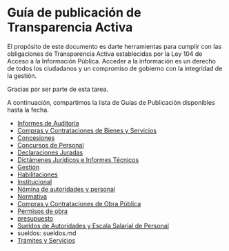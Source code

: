 
# Guía de publicación de Transparencia Activa
      

El propósito de este documento es darte herramientas para cumplir con las obligaciones de Transparencia Activa 
establecidas por la Ley 104 de Acceso a la Información Pública. Acceder a la información es un derecho de todos 
los ciudadanos y un compromiso de gobierno con la integridad de la gestión. 

Gracias por ser parte de esta tarea.

A continuación, compartimos la lista de Guías de Publicación disponibles hasta la fecha.

  - [Informes de Auditoría](informes-auditoria.md)
  - [Compras y Contrataciones de Bienes y Servicios](compras-contrataciones-bienes-servicios.md)
  - [Concesiones](concesiones.md)
  - [Concursos de Personal](concursos.md)
  - [Declaraciones Juradas](declaraciones-juradas.md)
  - [Dictámenes Jurídicos e Informes Técnicos](dictamenes.md)
  - [Gestión](gestion.md)
  - [Habilitaciones](habilitaciones.md)
  - [Institucional](institucional.md)
  - [Nómina de autoridades y personal](nomina-personal.md)
  - [Normativa](normativa.md)
  - [Compras y Contrataciones de Obra Pública](obra-publica.md)
  - [Permisos de obra](permisos.md)
  - [presupuesto](presupuesto.md)
  - [Sueldos de Autoridades y Escala Salarial de Personal](recursos-humanos.md)
  - sueldos: sueldos.md
  - [Trámites y Servicios](tramites-servicios.md)
  
